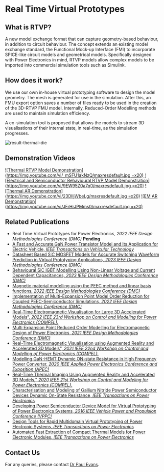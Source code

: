 # Real Time Virtual Prototypes

## What is RTVP?

A new model exchange format that can capture geometry-based behaviour, in addition to circuit behaviour. The concept extends an existing model exchange standard, the Functional Mock-up Interface (FMI) to incorporate SPICE-like circuit models and geometrical models. Specifically designed with Power Electronics in mind, RTVP models allow complex models to be imported into commercial simulation tools such as Simulink. 


## How does it work?

We use our own in-house virtual prototyping software to design the model geometry. The mesh is generated for use in the simulation. After this, an FMU export option saves a number of files ready to be used in the creation of the 3D-RTVP FMU model. Internally, Reduced-Order Modelling methods are used to maintain simulation efficiency. 

A co-simulation tool is proposed that allows the models to stream 3D visualisations of their internal state, in real-time, as the simulation progresses.

![result-thermal-die](https://github.com/user-attachments/assets/dbfc5c7a-6c6e-48b8-8161-073b7285b054)


## Demonstration Videos

[![Thermal RTVP Model Demonstration](https://img.youtube.com/vi/_mSFU1akNzQ/maxresdefault.jpg =x20)](https://youtu.be/_mSFU1akNzQ)
[![Electrical and Semiconductor Behavioural RTVP Model Demonstration](https://img.youtube.com/vi/9EW95Z0a7q0/maxresdefault.jpg =x20)](https://youtu.be/9EW95Z0a7q0)
[![Thermal AR Demonstration](https://img.youtube.com/vi/23DIIjWbeLg/maxresdefault.jpg =x20)](https://youtu.be/23DIIjWbeLg)
[![EM AR Demonstration](https://img.youtube.com/vi/JErHrJPMms0/maxresdefault.jpg =x20)](https://youtu.be/JErHrJPMms0)

## Related Publications
- Real Time Virtual Prototypes for Power Electronics, *2022 IEEE Design Methodologies Conference (DMC)* **Pending**
- [A Fast and Accurate GaN Power Transistor Model and Its Application for Electric Vehicle, *IEEE Transactions on Vehicular Technology*](https://ieeexplore.ieee.org/document/10347531/)
- [Datasheet Based SiC MOSFET Models for Accurate Switching Waveform Prediction in Virtual Prototyping Applications, *2023 IEEE Design Methodologies Conference (DMC)*](https://ieeexplore.ieee.org/document/10412452)
- [Behavioural SiC IGBT Modelling Using Non-Linear Voltage and Current Dependent Capacitances, *2023 IEEE Design Methodologies Conference (DMC)*](https://ieeexplore.ieee.org/document/10412584/)
- [Magnetic material modelling using the PEEC method and linear basis functions, *2022 IEEE Design Methodologies Conference (DMC)*](https://ieeexplore.ieee.org/document/9906541)
- [Implementation of Multi-Expansion Point Model Order Reduction for Coupled PEEC-Semiconductor Simulations, *2022 IEEE Design Methodologies Conference (DMC)*](https://ieeexplore.ieee.org/document/9906539)
- [Real-Time Electromagnetic Visualisation for Large 3D Accelerated Models", *2022 IEEE 23rd Workshop on Control and Modeling for Power Electronics (COMPEL).*](https://ieeexplore.ieee.org/document/9830033)
- [Multi Expansion Point Reduced Order Modelling for Electromagnetic Design of Power Electronics, *2021 IEEE Design Methodologies Conference (DMC)*](https://ieeexplore.ieee.org/document/9529950/)
- [Real-Time Electromagnetic Visualisation using Augmented Reality and Accelerated 3D Models", *2021 IEEE 22nd Workshop on Control and Modelling of Power Electronics (COMPEL).*](https://ieeexplore.ieee.org/document/9645933)
- [Modelling GaN-HEMT Dynamic ON-state Resistance in High Frequency Power Converter, *2020 IEEE Applied Power Electronics Conference and Exposition (APEC)*](https://ieeexplore.ieee.org/document/9124513/)
- [Real-Time Thermal Imaging Using Augmented Reality and Accelerated 3D Models," *2020 IEEE 21st Workshop on Control and Modeling for Power Electronics (COMPEL).*](https://ieeexplore.ieee.org/document/9265658)
- [Characterisation and Modeling of Gallium Nitride Power Semiconductor Devices Dynamic On-State Resistance, *IEEE Transactions on Power Electronics*](https://ieeexplore.ieee.org/document/8039282/)
- [Developing Power Semiconductor Device Model for Virtual Prototyping of Power Electronics Systems, *2016 IEEE Vehicle Power and Propulsion Conference (VPPC)*](https://ieeexplore.ieee.org/document/7791664/)
- [Design Tools for Rapid Multidomain Virtual Prototyping of Power Electronic Systems, *IEEE Transactions on Power Electronics*](https://ieeexplore.ieee.org/document/7112536/)
- [Automated Fast Extraction of Compact Thermal Models for Power Electronic Modules, *IEEE Transactions on Power Electronics*](https://ieeexplore.ieee.org/document/6395834/)

## Contact Us

For any queries, please contact [Dr Paul Evans](https://www.nottingham.ac.uk/Engineering/Departments/EEE/People/paul.evans). 
